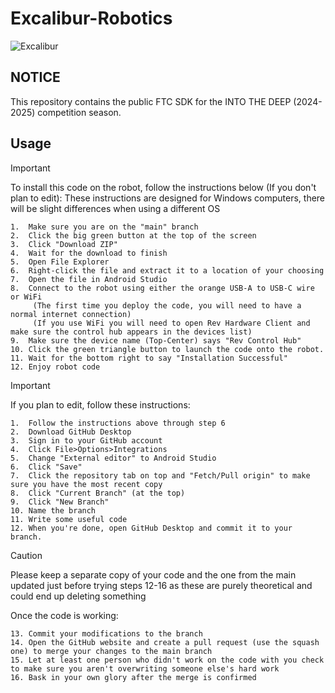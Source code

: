 # Excalibur-Robotics
![Excalibur](https://github.com/user-attachments/assets/8d4533ec-1bbe-4881-a91f-073865620003)


## NOTICE

This repository contains the public FTC SDK for the INTO THE DEEP (2024-2025) competition season.

## Usage
>[!IMPORTANT]
>To install this code on the robot, follow the instructions below (If you don't plan to edit):
>These instructions are designed for Windows computers, there will be slight differences when using a different OS

    1.  Make sure you are on the "main" branch
    2.  Click the big green button at the top of the screen
    3.  Click "Download ZIP"
    4.  Wait for the download to finish 
    5.  Open File Explorer
    6.  Right-click the file and extract it to a location of your choosing
    7.  Open the file in Android Studio
    8.  Connect to the robot using either the orange USB-A to USB-C wire or WiFi
         (The first time you deploy the code, you will need to have a normal internet connection)
         (If you use WiFi you will need to open Rev Hardware Client and make sure the control hub appears in the devices list)
    9.  Make sure the device name (Top-Center) says "Rev Control Hub"
    10. Click the green triangle button to launch the code onto the robot.
    11. Wait for the bottom right to say "Installation Successful"
    12. Enjoy robot code
>[!IMPORTANT]
>If you plan to edit, follow these instructions:

    1.  Follow the instructions above through step 6
    2.  Download GitHub Desktop
    3.  Sign in to your GitHub account
    4.  Click File>Options>Integrations
    5.  Change "External editor" to Android Studio
    6.  Click "Save"
    7.  Click the repository tab on top and "Fetch/Pull origin" to make sure you have the most recent copy
    8.  Click "Current Branch" (at the top)
    9.  Click "New Branch"
    10. Name the branch  
    11. Write some useful code
    12. When you're done, open GitHub Desktop and commit it to your branch.
>[!CAUTION]
>Please keep a separate copy of your code and the one from the main updated just before trying steps 12-16 as these are purely theoretical and could end up deleting something

Once the code is working:

    13. Commit your modifications to the branch
    14. Open the GitHub website and create a pull request (use the squash one) to merge your changes to the main branch
    15. Let at least one person who didn't work on the code with you check to make sure you aren't overwriting someone else's hard work
    16. Bask in your own glory after the merge is confirmed
